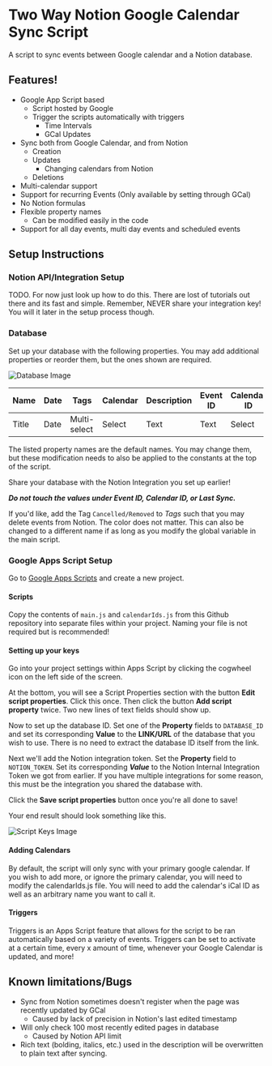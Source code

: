 # Two Way Notion Google Calendar Sync Script

A script to sync events between Google calendar and a Notion database.

## Features!

- Google App Script based
  - Script hosted by Google
  - Trigger the scripts automatically with triggers
    - Time Intervals
    - GCal Updates
- Sync both from Google Calendar, and from Notion
  - Creation
  - Updates
    - Changing calendars from Notion
  - Deletions
- Multi-calendar support
- Support for recurring Events (Only available by setting through GCal)
- No Notion formulas
- Flexible property names
  - Can be modified easily in the code
- Support for all day events, multi day events and scheduled events

## Setup Instructions

### Notion API/Integration Setup

TODO. For now just look up how to do this. There are lost of tutorials out there and its fast and simple. Remember, NEVER share your integration key! You will it later in the setup process though.

### Database

Set up your database with the following properties. You may add additional properties or reorder them, but the ones shown are required.

![Database Image](https://github.com/hk0217/Notion-Google-Cal-JS/blob/main/images/database.png?raw=true)

| Name  | Date | Tags         | Calendar | Description | Event ID | Calendar ID | Last Sync |
| ----- | ---- | ------------ | -------- | ----------- | -------- | ----------- | --------- |
| Title | Date | Multi-select | Select   | Text        | Text     | Select      | Date      |

The listed property names are the default names. You may change them, but these modification needs to also be applied to the constants at the top of the script.

Share your database with the Notion Integration you set up earlier!

**_Do not touch the values under Event ID, Calendar ID, or Last Sync._**

If you'd like, add the Tag `Cancelled/Removed` to _Tags_ such that you may delete events from Notion. The color does not matter. This can also be changed to a different name if as long as you modify the global variable in the main script.

### Google Apps Script Setup

Go to [Google Apps Scripts](https://script.google.com/home/start) and create a new project.

#### Scripts

Copy the contents of `main.js` and `calendarIds.js` from this Github repository into separate files within your project. Naming your file is not required but is recommended!

#### Setting up your keys

Go into your project settings within Apps Script by clicking the cogwheel icon on the left side of the screen.

At the bottom, you will see a Script Properties section with the button **Edit script properties**. Click this once. Then click the button **Add script property** twice. Two new lines of text fields should show up.

Now to set up the database ID. Set one of the **Property** fields to `DATABASE_ID` and set its corresponding **Value** to the **LINK/URL** of the database that you wish to use. There is no need to extract the database ID itself from the link.

Next we'll add the Notion integration token. Set the **Property** field to `NOTION_TOKEN`. Set its corresponding **_Value_** to the Notion Internal Integration Token we got from earlier. If you have multiple integrations for some reason, this must be the integration you shared the database with.

Click the **Save script properties** button once you're all done to save!

Your end result should look something like this.

![Script Keys Image](https://github.com/hk0217/Notion-Google-Cal-JS/blob/main/images/script_keys.png?raw=true)

#### Adding Calendars

By default, the script will only sync with your primary google calendar. If you wish to add more, or ignore the primary calendar, you will need to modify the calendarIds.js file. You will need to add the calendar's iCal ID as well as an arbitrary name you want to call it.

#### Triggers

Triggers is an Apps Script feature that allows for the script to be ran automatically based on a variety of events. Triggers can be set to activate at a certain time, every x amount of time, whenever your Google Calendar is updated, and more!

## Known limitations/Bugs

- Sync from Notion sometimes doesn't register when the page was recently updated by GCal
  - Caused by lack of precision in Notion's last edited timestamp
- Will only check 100 most recently edited pages in database
  - Caused by Notion API limit
- Rich text (bolding, italics, etc.) used in the description will be overwritten to plain text after syncing.
